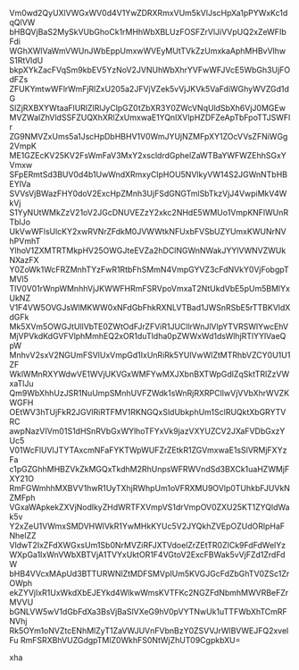 Vm0wd2QyUXlVWGxWV0d4V1YwZDRXRmxVUm5kVlJscHpXa1pPYWxKc1dqQlVW
bHBQVjBaS2MySkVUbGhoCk1rMHhWbXBLUzFOSFZrVlJiVVpUQ2xZeWFIbFdi
WGhXWlVaWmVWUnJWbEppUmxwWVEyMUtTVkZzUmxkaAphMHBvVlhwS1RtVldU
bkpXYkZacFVqSm9kbEV5YzNoV2JVNUhWbXhrYVFwWFJVcE5WbGh3UjFOdFZs
ZFUKYmtwWFlrWmFjRlZxU205a2JFVjVZek5vVjJKVk5VaFdiWGhyWVZGd1dG
SlZjRXBXYWtaaFlURlZlRlJyClpGZ0tZbXR3Y0ZWcVNqUldSbXh6VjJ0MGEw
MVZWalZhVldSSFZUQXhXRlZxUmxwaE1YQnlXVlpHZDFZeApTbFpoTTJSWFlr
ZG9NMVZxUms5a1JscHpDbHBHV1V0WmJYUjNZMFpXY1ZOcVVsZFNiWGg2VmpK
ME1GZEcKV25KV2FsWmFaV3MxY2xscldrdGphelZaWTBaYWFWZEhhSGxYVmxw
SFpERmtSd3BUV0d4b1UwWndXRmxyClpHOU5NVlkyVW14S2JGWnNTbHBEYlVa
SVVsVjBWazFHY0doV2ExcHpZMnh3UjFSdGNGTmlSbTkzVjJ4VwpiMkV4WkVj
S1YyNUtWMkZzV21oV2JGcDNUVEZzY2xkc2NHdE5WMUo1VmpKNFlWUnRTblJo
UkVwWFlsUlcKY2xwRVNrZFdkM0JVWWtkNFUxbFVSbUZYUmxKWUNrNVhPVmhT
YlhoV1ZXMTRTMkpHV25OWGJteEVZa2hDClNGWnNWakJYYlVWNVZWUkNXazFX
Y0ZoWk1WcFRZMnhTYzFwR1RtbFhSMmN4VmpGYVZ3cFdNVkY0VjFobgpTMVl5
TlV0V01rWnpWMnhhVjJKWWFHRmFSRVpoVmxaT2NtUkdVbE5pUm5BMlYxUkNZ
V1F4VW5OVGJsWlMKWW0xNFdGbFhkRXNLVTBad1JWSnRSbE5rTTBKVldXdGFk
Mk5XVm5OWGJtUllVbTE0ZWtOdFJrZFViR1JUCllrWnJlVlpYTVRSWlYwcEhV
MjVPVkdKdGVFVlphMmhEQ2xOR1duTldha0pZWWxWd1dsWlhjRTlYYlVaeQpW
MnhvV2sxV2NGUmFSVlUxVmpGd1IxUnRiRk5YUlVwWlZtMTRhbVZCY0U1U1ZF
WklWMnRXYWdwVE1WVjUKVGxWMFYwMXJXbnBXTWpGdlZqSktTRlZzVWxaTlJu
Qm9WbXhhUzJSR1NuUmpSMnhUVFZWdk1sWnRjRXRPClIwVjVVbXhrWVZKWGFH
OEtWV3hTUjFkR2JGVlRiRTFMV1RKNGQxSldUbkphUm1SclRUQktXbGRYTVRC
awpNazVIVm01S1dHSnRVbGxWYlhoTFYxVk9jazVXYUZCV2JXaFVDbGxzYUc5
V01WcFlUVlJTYTAxcmNFaFYKTWpWUFZrZEtkR1ZGVmxwaE1sSlVRMjFXYzFa
c1pGZGhhMHBZVkZkMGQxTkdhM2RhUnpsWFRWVndSd3BXCk1uaHZWMjFXY21O
RmFGWmhhMXBVV1hwR1UyTXhjRWhpUm1oVFRXMU9OVlp0TUhkbFJUVkNZMFph
VGxaWApkekZXVjNodlkyZHdWRTFXVmpVS1drVmpOV0ZXU25KT1ZYQldWak5v
Y2xZeU1VWmxSMDVHWlVkR1YwMHkKYUc5V2JYQkhZVEpOZUdORlpHaFNhelZZ
VldwT2IxZFdXWGxsUm1Sb0NrMVZiRFJXTVdoelZrZEtTR0ZICk9FdFdWelYz
WXpGa1IxWnVWbXBTVjA1TVYxUktOR1F4VGtoV2ExcFBWak5vVjFZd1ZrdFdW
bHB4VVcxMApUd3BTTURWNlZtMDFSMVpIUm5KVGJGcFdZbGhTV0ZSc1ZrOWph
ekZYVjIxR1UxWkdXbEJEYkd4WlkwWmsKVTFKc2NGZFdNbmhMWVRBeFZrMVVU
bGNLVW5wV1dGbFdXa3BsVjBaSlVXeG9hV0pVYTNwUk1uTTFWbXhTCmRFNVhj
Rk5OYm1oNVZtcENhMlZyT1ZaVWJUVnFVbnBzY0ZSVVJrWlBVWEJFQ2xvelFu
RmFSRXBhVUZGdgpTMlZ0WkhFS0NtWjZhUT09CgpkbXU=

xha